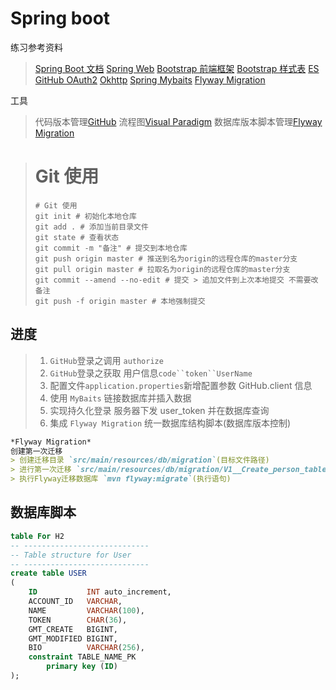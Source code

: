 # Spring boot
练习参考资料
>[Spring Boot 文档](https://spring.io/projects/spring-boot)
>[Spring Web](https://spring.io/guides/gs/serving-web-content/)
>[Bootstrap 前端框架](https://v3.bootcss.com/getting-started/#download)
>[Bootstrap 样式表](https://v3.bootcss.com/css/)
>[ES](https://elasticsearch.cn/explore)
>[GitHub OAuth2](https://devoloper.github.com/aoos/building-oauth-apps/creating-an-oauth-app/)
>[Okhttp](https://square.github.io/okhttp)
>[Spring Mybaits](https://mybatis.org/mybatis-3/zh/index.html)
>[Flyway Migration](https://flywaydb.org/getstarted/firststeps/maven)

工具
>代码版本管理[GitHub](https://github.com)
>流程图[Visual Paradigm](https://www.visual-paradigm.com)
>数据库版本脚本管理[Flyway Migration](https://flywaydb.org/getstarted/firststeps/maven)

> # Git 使用
> ```shell script
> # Git 使用
> git init # 初始化本地仓库
> git add . # 添加当前目录文件
> git state # 查看状态
> git commit -m "备注" # 提交到本地仓库
> git push origin master # 推送到名为origin的远程仓库的master分支
> git pull origin master # 拉取名为origin的远程仓库的master分支
> git commit --amend --no-edit # 提交 > 追加文件到上次本地提交 不需要改备注
> git push -f origin master # 本地强制提交
> ```

## 进度
> 1. `GitHub`登录之调用 `authorize`
> 2. `GitHub`登录之获取 用户信息`code``token``UserName`
> 3. 配置文件`application.properties`新增配置参数 GitHub.client 信息
> 4. 使用 `MyBaits` 链接数据库并插入数据
> 5. 实现持久化登录 服务器下发 user_token 并在数据库查询
> 6. 集成 `Flyway Migration` 统一数据库结构脚本(数据库版本控制)
>

```markdown
*Flyway Migration*
创建第一次迁移
> 创建迁移目录 `src/main/resources/db/migration`(目标文件路径)
> 进行第一次迁移 `src/main/resources/db/migration/V1__Create_person_table.sql`(SQL语句)
> 执行Flyway迁移数据库 `mvn flyway:migrate`(执行语句)
```

## 数据库脚本
```sql
table For H2
-- ----------------------------
-- Table structure for User 
-- ----------------------------
create table USER
(
    ID           INT auto_increment,
    ACCOUNT_ID   VARCHAR,
    NAME         VARCHAR(100),
    TOKEN        CHAR(36),
    GMT_CREATE   BIGINT,
    GMT_MODIFIED BIGINT,
    BIO          VARCHAR(256),
    constraint TABLE_NAME_PK
        primary key (ID)
);

```


